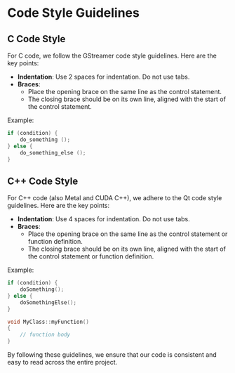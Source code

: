 # Code Style Guidelines

## C Code Style

For C code, we follow the GStreamer code style guidelines. Here are the key points:

- **Indentation**: Use 2 spaces for indentation. Do not use tabs.
- **Braces**: 
    - Place the opening brace on the same line as the control statement.
    - The closing brace should be on its own line, aligned with the start of the control statement.

Example:
```c
if (condition) {
    do_something ();
} else {
    do_something_else ();
}
```

## C++ Code Style

For C++ code (also Metal and CUDA C++), we adhere to the Qt code style guidelines. Here are the key points:

- **Indentation**: Use 4 spaces for indentation. Do not use tabs.
- **Braces**:
    - Place the opening brace on the same line as the control statement or function definition.
    - The closing brace should be on its own line, aligned with the start of the control statement or function definition.

Example:
```cpp
if (condition) {
    doSomething();
} else {
    doSomethingElse();
}

void MyClass::myFunction()
{
    // function body
}
```

By following these guidelines, we ensure that our code is consistent and easy to read across the entire project.